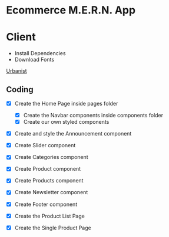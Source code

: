 # Ecommerce M.E.R.N. App

# Client

- Install Dependencies
- Download Fonts

[Urbanist](https://fonts.google.com/specimen/Urbanist?query=Urbanist)

## Coding

- [x] Create the Home Page inside pages folder
  - [x] Create the Navbar components inside components folder
  - [x] Create our own styled components
- [x] Create and style the Announcement component
- [x] Create Slider component
- [x] Create Categories component
- [x] Create Product component
- [x] Create Products component
- [x] Create Newsletter component
- [x] Create Footer component

- [x] Create the Product List Page
- [x] Create the Single Product Page
